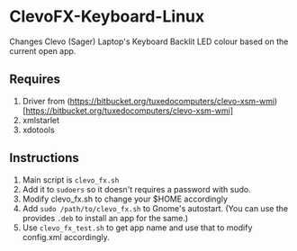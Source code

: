 # ClevoFX-Keyboard-Linux
Changes Clevo (Sager) Laptop's Keyboard Backlit LED colour based on the current open app.

## Requires
1. Driver from (https://bitbucket.org/tuxedocomputers/clevo-xsm-wmi)[https://bitbucket.org/tuxedocomputers/clevo-xsm-wmi]
2. xmlstarlet
3. xdotools

## Instructions
1. Main script is `clevo_fx.sh`
2. Add it to `sudoers` so it doesn't requires a password with sudo.
3. Modify clevo_fx.sh to change your $HOME accordingly
4. Add `sudo /path/to/clevo_fx.sh` to Gnome's autostart. (You can use the provides `.deb` to install an app for the same.)
5. Use `clevo_fx_test.sh` to get app name and use that to modify config.xml accordingly.


